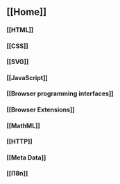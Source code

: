 [[Home]]
----------------
#### [[HTML]]
#### [[CSS]]
#### [[SVG]]
#### [[JavaScript]]
#### [[Browser programming interfaces]]
#### [[Browser Extensions]]
#### [[MathML]]
#### [[HTTP]]
#### [[Meta Data]]
#### [[l18n]]
